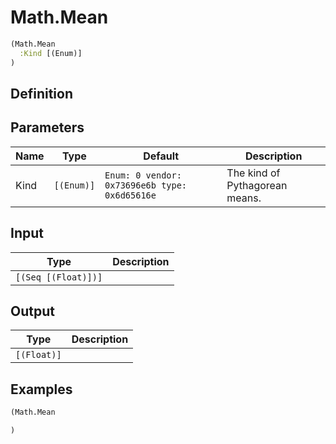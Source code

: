 # Math.Mean

```clojure
(Math.Mean
  :Kind [(Enum)]
)
```

## Definition


## Parameters
| Name | Type | Default | Description |
|------|------|---------|-------------|
| Kind | `[(Enum)]` | `Enum: 0 vendor: 0x73696e6b type: 0x6d65616e` | The kind of Pythagorean means. |


## Input
| Type | Description |
|------|-------------|
| `[(Seq [(Float)])]` |  |


## Output
| Type | Description |
|------|-------------|
| `[(Float)]` |  |


## Examples

```clojure
(Math.Mean

)
```
